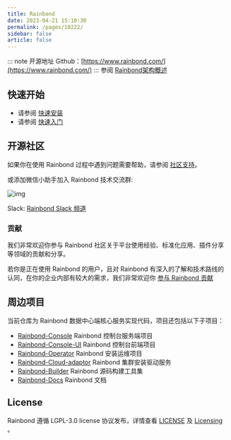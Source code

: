 ```yaml
---
title: Rainbond
date: 2023-04-21 15:10:30
permalink: /pages/10222/
sidebar: false
article: false
---
```

::: note 开源地址
Github：[https://www.rainbond.com/](https://www.rainbond.com/)
::: 
参阅 [Rainbond架构概述](https://www.rainbond.com/docs/quick-start/architecture/)

## 快速开始

- 请参阅 [快速安装](https://www.rainbond.com/docs/quick-start/quick-install?channel=github)
- 请参阅 [快速入门](https://www.rainbond.com/docs/quick-start/getting-started/?channel=github)

## 开源社区

如果你在使用 Rainbond 过程中遇到问题需要帮助，请参阅 [社区支持](https://www.rainbond.com/community/support/)。

或添加微信小助手加入 Rainbond 技术交流群:

![img](https://static.goodrain.com/wechat/weChat.jpg)

Slack: [Rainbond Slack 频道](https://join.slack.com/t/rainbond-slack/shared_invite/zt-1ft4g75pg-KJ0h_IAtvG9DMgeE_BNjZQ)

### 贡献

我们非常欢迎你参与 Rainbond 社区关于平台使用经验、标准化应用、插件分享等领域的贡献和分享。

若你是正在使用 Rainbond 的用户，且对 Rainbond 有深入的了解和技术路线的认同，在你的企业内部有较大的需求，我们非常欢迎你 [参与 Rainbond 贡献](https://www.rainbond.com/community/contribution/?channel=github)

## 周边项目

当前仓库为 Rainbond 数据中心端核心服务实现代码，项目还包括以下子项目：

- [Rainbond-Console](https://github.com/goodrain/rainbond-console) Rainbond 控制台服务端项目
- [Rainbond-Console-UI](https://github.com/goodrain/rainbond-ui) Rainbond 控制台前端项目
- [Rainbond-Operator](https://github.com/goodrain/rainbond-operator) Rainbond 安装运维项目
- [Rainbond-Cloud-adaptor](https://github.com/goodrain/cloud-adaptor) Rainbond 集群安装驱动服务
- [Rainbond-Builder](https://github.com/goodrain/builder) Rainbond 源码构建工具集
- [Rainbond-Docs](https://github.com/goodrain/rainbond-docs) Rainbond 文档

## License

Rainbond 遵循 LGPL-3.0 license 协议发布，详情查看 [LICENSE](https://github.com/goodrain/rainbond/blob/main/LICENSE) 及 [Licensing](https://github.com/goodrain/rainbond/blob/main/Licensing.md) 。